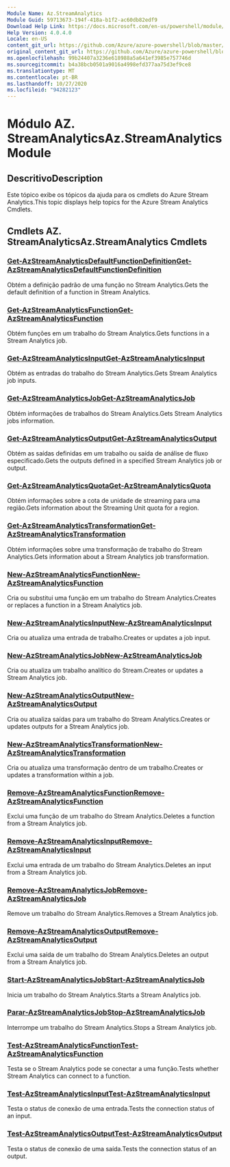 ```yaml
---
Module Name: Az.StreamAnalytics
Module Guid: 59713673-194f-418a-b1f2-ac60db82edf9
Download Help Link: https://docs.microsoft.com/en-us/powershell/module/az.streamanalytics
Help Version: 4.0.4.0
Locale: en-US
content_git_url: https://github.com/Azure/azure-powershell/blob/master/src/StreamAnalytics/StreamAnalytics/help/Az.StreamAnalytics.md
original_content_git_url: https://github.com/Azure/azure-powershell/blob/master/src/StreamAnalytics/StreamAnalytics/help/Az.StreamAnalytics.md
ms.openlocfilehash: 99b24407a3236e618988a5a641ef3985e757746d
ms.sourcegitcommit: b4a38bcb0501a9016a4998efd377aa75d3ef9ce8
ms.translationtype: MT
ms.contentlocale: pt-BR
ms.lasthandoff: 10/27/2020
ms.locfileid: "94282123"
---
```

# <span data-ttu-id="83a35-101">Módulo AZ. StreamAnalytics</span><span class="sxs-lookup"><span data-stu-id="83a35-101">Az.StreamAnalytics Module</span></span>
## <span data-ttu-id="83a35-102">Descritivo</span><span class="sxs-lookup"><span data-stu-id="83a35-102">Description</span></span>
<span data-ttu-id="83a35-103">Este tópico exibe os tópicos da ajuda para os cmdlets do Azure Stream Analytics.</span><span class="sxs-lookup"><span data-stu-id="83a35-103">This topic displays help topics for the Azure Stream Analytics Cmdlets.</span></span>

## <span data-ttu-id="83a35-104">Cmdlets AZ. StreamAnalytics</span><span class="sxs-lookup"><span data-stu-id="83a35-104">Az.StreamAnalytics Cmdlets</span></span>
### [<span data-ttu-id="83a35-105">Get-AzStreamAnalyticsDefaultFunctionDefinition</span><span class="sxs-lookup"><span data-stu-id="83a35-105">Get-AzStreamAnalyticsDefaultFunctionDefinition</span></span>](Get-AzStreamAnalyticsDefaultFunctionDefinition.md)
<span data-ttu-id="83a35-106">Obtém a definição padrão de uma função no Stream Analytics.</span><span class="sxs-lookup"><span data-stu-id="83a35-106">Gets the default definition of a function in Stream Analytics.</span></span>

### [<span data-ttu-id="83a35-107">Get-AzStreamAnalyticsFunction</span><span class="sxs-lookup"><span data-stu-id="83a35-107">Get-AzStreamAnalyticsFunction</span></span>](Get-AzStreamAnalyticsFunction.md)
<span data-ttu-id="83a35-108">Obtém funções em um trabalho do Stream Analytics.</span><span class="sxs-lookup"><span data-stu-id="83a35-108">Gets functions in a Stream Analytics job.</span></span>

### [<span data-ttu-id="83a35-109">Get-AzStreamAnalyticsInput</span><span class="sxs-lookup"><span data-stu-id="83a35-109">Get-AzStreamAnalyticsInput</span></span>](Get-AzStreamAnalyticsInput.md)
<span data-ttu-id="83a35-110">Obtém as entradas do trabalho do Stream Analytics.</span><span class="sxs-lookup"><span data-stu-id="83a35-110">Gets Stream Analytics job inputs.</span></span>

### [<span data-ttu-id="83a35-111">Get-AzStreamAnalyticsJob</span><span class="sxs-lookup"><span data-stu-id="83a35-111">Get-AzStreamAnalyticsJob</span></span>](Get-AzStreamAnalyticsJob.md)
<span data-ttu-id="83a35-112">Obtém informações de trabalhos do Stream Analytics.</span><span class="sxs-lookup"><span data-stu-id="83a35-112">Gets Stream Analytics jobs information.</span></span>

### [<span data-ttu-id="83a35-113">Get-AzStreamAnalyticsOutput</span><span class="sxs-lookup"><span data-stu-id="83a35-113">Get-AzStreamAnalyticsOutput</span></span>](Get-AzStreamAnalyticsOutput.md)
<span data-ttu-id="83a35-114">Obtém as saídas definidas em um trabalho ou saída de análise de fluxo especificado.</span><span class="sxs-lookup"><span data-stu-id="83a35-114">Gets the outputs defined in a specified Stream Analytics job or output.</span></span>

### [<span data-ttu-id="83a35-115">Get-AzStreamAnalyticsQuota</span><span class="sxs-lookup"><span data-stu-id="83a35-115">Get-AzStreamAnalyticsQuota</span></span>](Get-AzStreamAnalyticsQuota.md)
<span data-ttu-id="83a35-116">Obtém informações sobre a cota de unidade de streaming para uma região.</span><span class="sxs-lookup"><span data-stu-id="83a35-116">Gets information about the Streaming Unit quota for a region.</span></span>

### [<span data-ttu-id="83a35-117">Get-AzStreamAnalyticsTransformation</span><span class="sxs-lookup"><span data-stu-id="83a35-117">Get-AzStreamAnalyticsTransformation</span></span>](Get-AzStreamAnalyticsTransformation.md)
<span data-ttu-id="83a35-118">Obtém informações sobre uma transformação de trabalho do Stream Analytics.</span><span class="sxs-lookup"><span data-stu-id="83a35-118">Gets information about a Stream Analytics job transformation.</span></span>

### [<span data-ttu-id="83a35-119">New-AzStreamAnalyticsFunction</span><span class="sxs-lookup"><span data-stu-id="83a35-119">New-AzStreamAnalyticsFunction</span></span>](New-AzStreamAnalyticsFunction.md)
<span data-ttu-id="83a35-120">Cria ou substitui uma função em um trabalho do Stream Analytics.</span><span class="sxs-lookup"><span data-stu-id="83a35-120">Creates or replaces a function in a Stream Analytics job.</span></span>

### [<span data-ttu-id="83a35-121">New-AzStreamAnalyticsInput</span><span class="sxs-lookup"><span data-stu-id="83a35-121">New-AzStreamAnalyticsInput</span></span>](New-AzStreamAnalyticsInput.md)
<span data-ttu-id="83a35-122">Cria ou atualiza uma entrada de trabalho.</span><span class="sxs-lookup"><span data-stu-id="83a35-122">Creates or updates a job input.</span></span>

### [<span data-ttu-id="83a35-123">New-AzStreamAnalyticsJob</span><span class="sxs-lookup"><span data-stu-id="83a35-123">New-AzStreamAnalyticsJob</span></span>](New-AzStreamAnalyticsJob.md)
<span data-ttu-id="83a35-124">Cria ou atualiza um trabalho analítico do Stream.</span><span class="sxs-lookup"><span data-stu-id="83a35-124">Creates or updates a Stream Analytics job.</span></span>

### [<span data-ttu-id="83a35-125">New-AzStreamAnalyticsOutput</span><span class="sxs-lookup"><span data-stu-id="83a35-125">New-AzStreamAnalyticsOutput</span></span>](New-AzStreamAnalyticsOutput.md)
<span data-ttu-id="83a35-126">Cria ou atualiza saídas para um trabalho do Stream Analytics.</span><span class="sxs-lookup"><span data-stu-id="83a35-126">Creates or updates outputs for a Stream Analytics job.</span></span>

### [<span data-ttu-id="83a35-127">New-AzStreamAnalyticsTransformation</span><span class="sxs-lookup"><span data-stu-id="83a35-127">New-AzStreamAnalyticsTransformation</span></span>](New-AzStreamAnalyticsTransformation.md)
<span data-ttu-id="83a35-128">Cria ou atualiza uma transformação dentro de um trabalho.</span><span class="sxs-lookup"><span data-stu-id="83a35-128">Creates or updates a transformation within a job.</span></span>

### [<span data-ttu-id="83a35-129">Remove-AzStreamAnalyticsFunction</span><span class="sxs-lookup"><span data-stu-id="83a35-129">Remove-AzStreamAnalyticsFunction</span></span>](Remove-AzStreamAnalyticsFunction.md)
<span data-ttu-id="83a35-130">Exclui uma função de um trabalho do Stream Analytics.</span><span class="sxs-lookup"><span data-stu-id="83a35-130">Deletes a function from a Stream Analytics job.</span></span>

### [<span data-ttu-id="83a35-131">Remove-AzStreamAnalyticsInput</span><span class="sxs-lookup"><span data-stu-id="83a35-131">Remove-AzStreamAnalyticsInput</span></span>](Remove-AzStreamAnalyticsInput.md)
<span data-ttu-id="83a35-132">Exclui uma entrada de um trabalho do Stream Analytics.</span><span class="sxs-lookup"><span data-stu-id="83a35-132">Deletes an input from a Stream Analytics job.</span></span>

### [<span data-ttu-id="83a35-133">Remove-AzStreamAnalyticsJob</span><span class="sxs-lookup"><span data-stu-id="83a35-133">Remove-AzStreamAnalyticsJob</span></span>](Remove-AzStreamAnalyticsJob.md)
<span data-ttu-id="83a35-134">Remove um trabalho do Stream Analytics.</span><span class="sxs-lookup"><span data-stu-id="83a35-134">Removes a Stream Analytics job.</span></span>

### [<span data-ttu-id="83a35-135">Remove-AzStreamAnalyticsOutput</span><span class="sxs-lookup"><span data-stu-id="83a35-135">Remove-AzStreamAnalyticsOutput</span></span>](Remove-AzStreamAnalyticsOutput.md)
<span data-ttu-id="83a35-136">Exclui uma saída de um trabalho do Stream Analytics.</span><span class="sxs-lookup"><span data-stu-id="83a35-136">Deletes an output from a Stream Analytics job.</span></span>

### [<span data-ttu-id="83a35-137">Start-AzStreamAnalyticsJob</span><span class="sxs-lookup"><span data-stu-id="83a35-137">Start-AzStreamAnalyticsJob</span></span>](Start-AzStreamAnalyticsJob.md)
<span data-ttu-id="83a35-138">Inicia um trabalho do Stream Analytics.</span><span class="sxs-lookup"><span data-stu-id="83a35-138">Starts a Stream Analytics job.</span></span>

### [<span data-ttu-id="83a35-139">Parar-AzStreamAnalyticsJob</span><span class="sxs-lookup"><span data-stu-id="83a35-139">Stop-AzStreamAnalyticsJob</span></span>](Stop-AzStreamAnalyticsJob.md)
<span data-ttu-id="83a35-140">Interrompe um trabalho do Stream Analytics.</span><span class="sxs-lookup"><span data-stu-id="83a35-140">Stops a Stream Analytics job.</span></span>

### [<span data-ttu-id="83a35-141">Test-AzStreamAnalyticsFunction</span><span class="sxs-lookup"><span data-stu-id="83a35-141">Test-AzStreamAnalyticsFunction</span></span>](Test-AzStreamAnalyticsFunction.md)
<span data-ttu-id="83a35-142">Testa se o Stream Analytics pode se conectar a uma função.</span><span class="sxs-lookup"><span data-stu-id="83a35-142">Tests whether Stream Analytics can connect to a function.</span></span>

### [<span data-ttu-id="83a35-143">Test-AzStreamAnalyticsInput</span><span class="sxs-lookup"><span data-stu-id="83a35-143">Test-AzStreamAnalyticsInput</span></span>](Test-AzStreamAnalyticsInput.md)
<span data-ttu-id="83a35-144">Testa o status de conexão de uma entrada.</span><span class="sxs-lookup"><span data-stu-id="83a35-144">Tests the connection status of an input.</span></span>

### [<span data-ttu-id="83a35-145">Test-AzStreamAnalyticsOutput</span><span class="sxs-lookup"><span data-stu-id="83a35-145">Test-AzStreamAnalyticsOutput</span></span>](Test-AzStreamAnalyticsOutput.md)
<span data-ttu-id="83a35-146">Testa o status de conexão de uma saída.</span><span class="sxs-lookup"><span data-stu-id="83a35-146">Tests the connection status of an output.</span></span>

